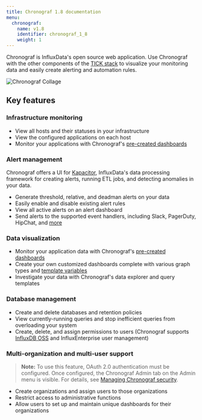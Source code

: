 ```yaml
---
title: Chronograf 1.8 documentation
menu:
  chronograf:
    name: v1.8
    identifier: chronograf_1_8
    weight: 1
---
```


Chronograf is InfluxData's open source web application.
Use Chronograf with the other components of the [TICK stack](https://www.influxdata.com/products/) to visualize your monitoring data and easily create alerting and automation rules.

![Chronograf Collage](/img/chronograf/v1.8/chronograf-collage.png)

## Key features

### Infrastructure monitoring

* View all hosts and their statuses in your infrastructure
* View the configured applications on each host
* Monitor your applications with Chronograf's [pre-created dashboards](/chronograf/v1.8/guides/using-precreated-dashboards/)

### Alert management

Chronograf offers a UI for [Kapacitor](https://github.com/influxdata/kapacitor), InfluxData's data processing framework for creating alerts, running ETL jobs, and detecting anomalies in your data.

* Generate threshold, relative, and deadman alerts on your data
* Easily enable and disable existing alert rules
* View all active alerts on an alert dashboard
* Send alerts to the supported event handlers, including Slack, PagerDuty, HipChat, and [more](/chronograf/v1.8/guides/configuring-alert-endpoints/)

### Data visualization

* Monitor your application data with Chronograf's [pre-created dashboards](/chronograf/v1.8/guides/using-precreated-dashboards/)
* Create your own customized dashboards complete with various graph types and [template variables](/chronograf/v1.8/guides/dashboard-template-variables/)
* Investigate your data with Chronograf's data explorer and query templates

### Database management

* Create and delete databases and retention policies
* View currently-running queries and stop inefficient queries from overloading your system
* Create, delete, and assign permissions to users (Chronograf supports [InfluxDB OSS](/influxdb/latest/administration/authentication_and_authorization/#authorization) and InfluxEnterprise user management)


### Multi-organization and multi-user support

>**Note:** To use this feature, OAuth 2.0 authentication must be configured. Once configured, the Chronograf Admin tab on the Admin menu is visible. For details, see [Managing Chronograf security](https://docs.influxdata.com/chronograf/v1.8/administration/managing-security/).

* Create organizations and assign users to those organizations
* Restrict access to administrative functions
* Allow users to set up and maintain unique dashboards for their organizations

